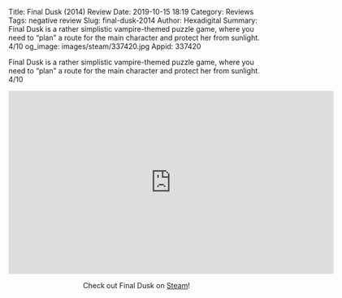 Title: Final Dusk (2014) Review
Date: 2019-10-15 18:19
Category: Reviews
Tags: negative review
Slug: final-dusk-2014
Author: Hexadigital
Summary: Final Dusk is a rather simplistic vampire-themed puzzle game, where you need to “plan” a route for the main character and protect her from sunlight. 4/10
og_image: images/steam/337420.jpg
Appid: 337420

Final Dusk is a rather simplistic vampire-themed puzzle game, where you need to “plan” a route for the main character and protect her from sunlight. 4/10

<center><iframe src="https://www.youtube.com/embed/yEOn9XEjmb4?feature=oembed" allow="accelerometer; autoplay; encrypted-media; gyroscope; picture-in-picture" width="640" height="360" frameborder="0"></iframe>

Check out Final Dusk on [Steam](https://store.steampowered.com/app/337420/?curator_clanid=34633900)!</center>

